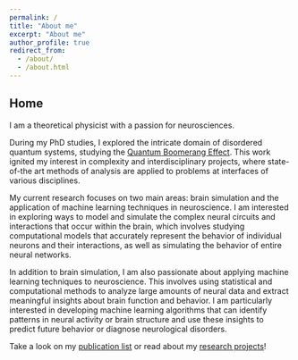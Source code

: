 ```yaml
---
permalink: /
title: "About me"
excerpt: "About me"
author_profile: true
redirect_from: 
  - /about/
  - /about.html
---
```

## Home 

I am a theoretical physicist with a passion for neurosciences.

During my PhD studies, I explored the intricate domain of disordered quantum systems, studying the [Quantum Boomerang Effect](https://en.wikipedia.org/wiki/Quantum_boomerang_effect). This work ignited my interest in complexity and interdisciplinary projects, where state-of-the art methods of analysis are applied to problems at interfaces of various disciplines.

My current research focuses on two main areas: brain simulation and the application of machine learning techniques in neuroscience. I am interested in exploring ways to model and simulate the complex neural circuits and interactions that occur within the brain, which involves studying computational models that accurately represent the behavior of individual neurons and their interactions, as well as simulating the behavior of entire neural networks.

In addition to brain simulation, I am also passionate about applying machine learning techniques to neuroscience. This involves using statistical and computational methods to analyze large amounts of neural data and extract meaningful insights about brain function and behavior. I am particularly interested in developing machine learning algorithms that can identify patterns in neural activity or brain structure and use these insights to predict future behavior or diagnose neurological disorders.

Take a look on my [publication list](publications.md) or read about my [research projects](research_projects.md)!
